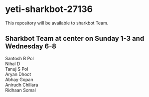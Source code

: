 # yeti-sharkbot-27136
This repository will be available to sharkbot Team.

## Sharkbot Team at center on Sunday 1-3 and Wednesday 6-8
Santosh B Pol <br> 
Nihal D <br>
Tanuj S Pol <br>
Aryan Dhoot <br>
Abhay Gopan <br>
Anirudh Chillara <br>
Ridhaan Somal <br>

